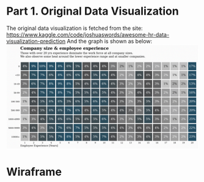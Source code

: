 # Part 1. Original Data Visualization
The original data visualization is fetched from the site: https://www.kaggle.com/code/joshuaswords/awesome-hr-data-visualization-prediction
And the graph is shown as below:
![original graph](/original.png)



# Wiraframe

